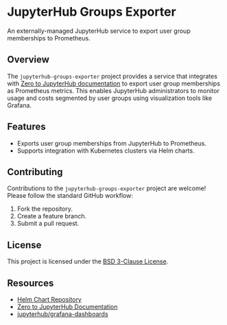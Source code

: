 # JupyterHub Groups Exporter

An externally-managed JupyterHub service to export user group memberships to Prometheus.

## Overview

The `jupyterhub-groups-exporter` project provides a service that integrates with [Zero to JupyterHub documentation](https://z2jh.jupyter.org) to export user group memberships as Prometheus metrics. This enables JupyterHub administrators to monitor usage and costs segmented by user groups using visualization tools like Grafana.

## Features

- Exports user group memberships from JupyterHub to Prometheus.
- Supports integration with Kubernetes clusters via Helm charts.

## Contributing

Contributions to the `jupyterhub-groups-exporter` project are welcome! Please follow the standard GitHub workflow:

1. Fork the repository.
2. Create a feature branch.
3. Submit a pull request.

## License

This project is licensed under the [BSD 3-Clause License](LICENSE).

## Resources

- [Helm Chart Repository](https://2i2c.org/jupyterhub-groups-exporter/)
- [Zero to JupyterHub Documentation](https://z2jh.jupyter.org)
- [jupyterhub/grafana-dashboards](https://github.com/jupyterhub/grafana-dashboards)

